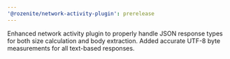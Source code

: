 ```yaml
---
'@rozenite/network-activity-plugin': prerelease
---
```


Enhanced network activity plugin to properly handle JSON response types for both size calculation and body extraction. Added accurate UTF-8 byte measurements for all text-based responses.
